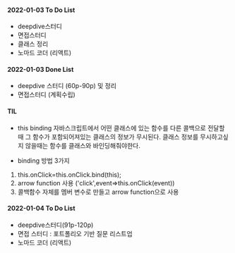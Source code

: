 #### 2022-01-03 To Do List

- deepdive스터디
- 면접스터디
- 클래스 정리 
- 노마드 코더 (리액트)

#### 2022-01-03 Done List

- deepdive 스터디 (60p-90p) 및 정리 
- 면접스터디 (계획수립)

#### TIL

- this binding
자바스크립트에서 어떤 클래스에 있는 함수를 다른 콜백으로 전달할때 그 함수가 포함되어져있는 클래스의 정보가 무시된다.
클래스 정보를 무시하고싶지 않을때는 함수를 클래스와 바인딩해줘야한다.

- binding 방법 3가지
1. this.onClick=this.onClick.bind(this);
2. arrow function 사용 ('click',event=>this.onClick(event)) 
3. 콜백함수 자체를 멤버 변수로 만들고 arrow function으로 사용 


#### 2022-01-04 To Do List
- deepdive스터디(91p-120p)
- 면접 스터디 : 포트폴리오 기반 질문 리스트업 
- 노마드 코더 (리액트)
